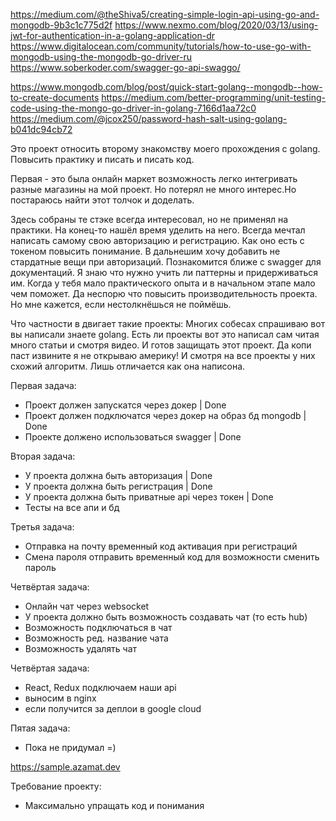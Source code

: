 https://medium.com/@theShiva5/creating-simple-login-api-using-go-and-mongodb-9b3c1c775d2f
https://www.nexmo.com/blog/2020/03/13/using-jwt-for-authentication-in-a-golang-application-dr
https://www.digitalocean.com/community/tutorials/how-to-use-go-with-mongodb-using-the-mongodb-go-driver-ru
https://www.soberkoder.com/swagger-go-api-swaggo/

https://www.mongodb.com/blog/post/quick-start-golang--mongodb--how-to-create-documents
https://medium.com/better-programming/unit-testing-code-using-the-mongo-go-driver-in-golang-7166d1aa72c0
https://medium.com/@jcox250/password-hash-salt-using-golang-b041dc94cb72

Это проект относить второму знакомству моего прохождения с golang. Повысить практику и писать и писать код.

Первая - это была онлайн маркет возможность легко интегривать разные магазины на мой проект. Но потерял не много интерес.Но постараюсь найти этот толчок и доделать.

Здесь собраны те стэке всегда интересовал, но не применял на практики. На конец-то нашёл время уделить на него.
Всегда мечтал написать самому свою авторизацию и регистрацию. Как оно есть с токеном повысить понимание. 
В дальнешим хочу добавить не стардатные вещи при авторизаций.
Познакомится ближе с swagger для документаций.
Я знаю что нужно учить ли паттерны и придерживаться им. Когда у тебя мало практического опыта и в начальном этапе мало чем поможет. Да неспорю что повысить производительность проекта. Но мне кажется, если нестолкнёшься не поймёшь.

Что частности в двигает такие проекты:
Многих собесах спрашиваю вот вы написали знаете golang. Есть ли проекты вот это написал сам читая много статьи и смотря видео.
И готов защищать этот проект. Да копи паст извините я не открываю америку! И смотря на все проекты у них схожий алгоритм. Лишь отличается как она написона. 



Первая задача:
- Проект должен запускатся через докер | Done
- Проект должен подключатся через докер на образ бд mongodb | Done
- Проекте должено использоваться swagger | Done

Вторая задача:
- У проекта должна быть авторизация | Done
- У проекта должна быть регистрация | Done
- У проекта должна быть приватные api через токен | Done
- Тесты на все апи и бд


Третья задача:
- Отправка на почту временный код активация при регистраций
- Смена пароля отправить временный код для возможности сменить пароль


Четвёртая задача:
- Онлайн чат через websocket
- У проекта должно быть возможность создавать чат (то есть hub)
- Возможность подключаться в чат 
- Возможность ред. название чата
- Возможность удалять чат

Четвёртая задача:
- React, Redux подключаем наши api
- выносим в nginx
- если получится за деплои в google cloud

Пятая задача:
- Пока не придумал =)




https://sample.azamat.dev

Требование проекту:
- Максимально упращать код и понимания